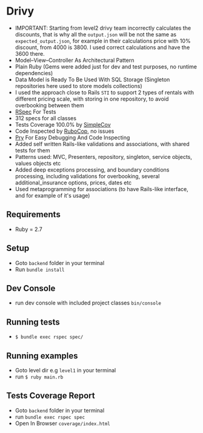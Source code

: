 
# Drivy
- IMPORTANT: Starting from level2 drivy team incorrectly calculates the discounts, that is why all the `output.json` will be not the same as `expected_output.json`, for example in their calculations price with 10% discount, from 4000 is 3800. I used correct calculations and have the 3600 there.
- Model–View–Controller As Architectural Pattern
- Plain Ruby (Gems were added just for dev and test purposes, no runtime dependencies)
- Data Model is Ready To Be Used With SQL Storage (Singleton repositories here used to store models collections)
- I used the approach close to Rails `STI` to support 2 types of rentals with different pricing scale, with storing in one repository, to avoid overbooking between them
- [RSpec](https://github.com/rspec/rspec) For Tests
- 312 specs for all classes
- Tests Coverage 100.0% by [SimpleCov](https://github.com/colszowka/simplecov)
- Code Inspected by [RuboCop](https://github.com/rubocop-hq/rubocop), no issues
- [Pry](https://github.com/pry/pry) For Easy Debugging And Code Inspecting
- Added self written Rails-like validations and associations, with shared tests for them
- Patterns used: MVC, Presenters, repository, singleton, service objects, values objects etc
- Added deep exceptions processing, and boundary conditions processing, including validations for overbooking, several additional_insurance options, prices, dates etc
- Used metaprogramming for associations (to have Rails-like interface, and for example of it's usage)

## Requirements
- Ruby = 2.7

## Setup
- Goto `backend` folder in your terminal
- Run `bundle install`

## Dev Console
- run dev console with included project classes `bin/console`

## Running tests
- `$ bundle exec rspec spec/`

## Running examples
- Goto level dir e.g `level1` in your terminal
- run `$ ruby main.rb`

## Tests Coverage Report
- Goto `backend` folder in your terminal
- run `bundle exec rspec spec`
- Open In Browser `coverage/index.html`

